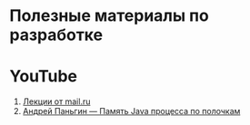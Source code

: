 # Полезные материалы по разработке

# YouTube
1. [Лекции от mail.ru](https://www.youtube.com/playlist?list=PLrCZzMib1e9rZohs_FJg8MK52Ey494z40)
1. [Андрей Паньгин — Память Java процесса по полочкам](https://www.youtube.com/watch?v=QiGrTvsCZmA)


